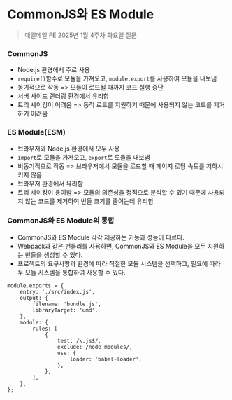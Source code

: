 # CommonJS와 ES Module

> 매일메일 FE 2025년 1월 4주차 화요일 질문

### CommonJS
- Node.js 환경에서 주로 사용
- `require()`함수로 모듈을 가져오고, `module.export`를 사용하여 모듈을 내보냄
- 동기적으로 작동 => 모듈이 로드될 때까지 코드 실행 중단
- 서버 사이드 렌더링 환경에서 유리함
- 트리 셰이킹이 어려움 => 동적 로드를 지원하기 때문에 사용되지 않는 코드를 제거하기 어려움

### ES Module(ESM)
- 브라우저와 Node.js 환경에서 모두 사용
- `import`로 모듈을 가져오고, `export`로 모듈을 내보냄
- 비동기적으로 작동 => 브라우저에서 모듈을 로드할 때 페이지 로딩 속도를 저하시키지 않음
- 브라우저 환경에서 유리함
- 트리 셰이킹이 용이함 => 모듈의 의존성을 정적으로 분석할 수 있기 때문에 사용되지 않는 코드를 제거하여 번들 크기를 줄이는데 유리함

### CommonJS와 ES Module의 통합
- CommonJS와 ES Module 각각 제공하는 기능과 성능이 다르다.
- Webpack과 같은 번들러를 사용하면, CommonJS와 ES Module을 모두 지원하는 번들을 생성할 수 있다.
- 프로젝트의 요구사항과 환경에 따라 적절한 모듈 시스템을 선택하고, 필요에 따라 두 모듈 시스템을 통합하여 사용할 수 있다.

```
module.exports = {
    entry: './src/index.js',
    output: {
        filename: 'bundle.js',
        libraryTarget: 'umd',
    },
    module: {
        rules: [
            {
                test: /\.js$/,
                exclude: /node_modules/,
                use: {
                    loader: 'babel-loader',
                },
            },
        ],
    },
};
```
